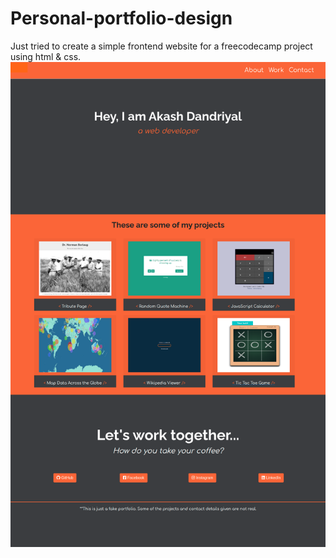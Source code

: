 # Personal-portfolio-design
Just tried to create a simple frontend website for a freecodecamp project using html &amp; css.
![Personal portfolio snapshot](/images/personal-portfolio-image.png)
